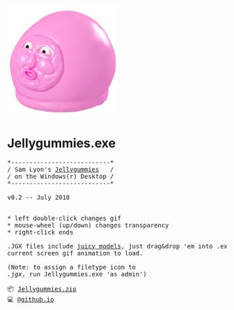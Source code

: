 <img src="https://raw.githubusercontent.com/mntn-dev/mntn-dev.github.io/master/Jellygummies/exe.png"/>

Jellygummies.exe
================
<pre>
*---------------------------*
/ Sam Lyon's <a href="https://www.jellygummies.com" target="_blank">Jellygummies</a>   /
/ on the Windows(r) Desktop /
*---------------------------*

v0.2 -- July 2018


* left double-click changes gif
* mouse-wheel (up/down) changes transparency
* right-click ends

.JGX files include <a href="https://github.com/mntn-dev/Jellygummies/tree/master/juicy_models" target="_blank">juicy models</a>, just drag&drop 'em into .exe or
current screen gif animation to load.

(Note: to assign a filetype icon to
<em>.jgx</em>, run Jellygummies.exe 'as admin')
  
📦 <a href="https://github.com/mntn-dev/Jellygummies/raw/master/Jellygummies.zip" target="_blank">Jellygummies.zip</a>
💻 <a href="https://mntn-dev.github.io/Jellygummies" target="_blank">@github.io</a>

</pre>






